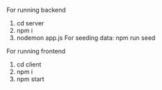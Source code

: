 For running backend

1. cd server
2. npm i
3. nodemon app.js
 For seeding data: npm run seed

For running frontend

1. cd client
2. npm i
3. npm start